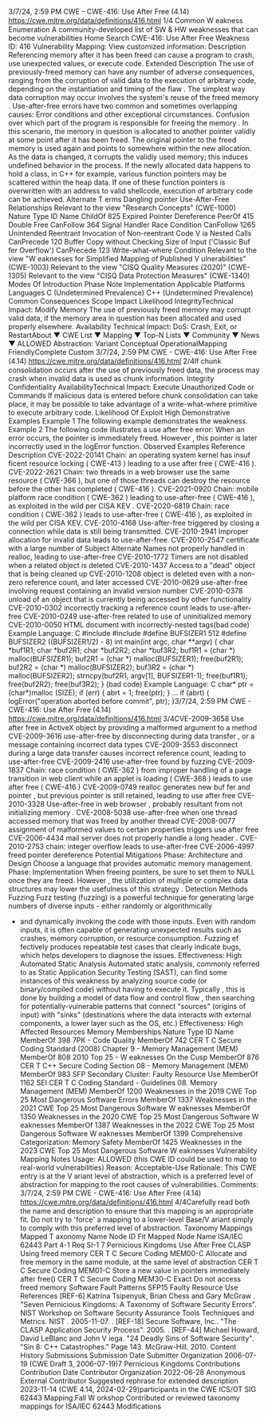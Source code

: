 3/7/24, 2:59 PM CWE - CWE-416: Use After Free (4.14)
https://cwe.mitre.org/data/deﬁnitions/416.html 1/4
Common W eakness Enumeration
A community-developed list of SW & HW weaknesses that can become
vulnerabilities
Home Search
CWE-416: Use After Free
Weakness ID: 416
Vulnerability Mapping: 
View customized information:
 Description
Referencing memory after it has been freed can cause a program to crash, use unexpected values, or execute code.
 Extended Description
The use of previously-freed memory can have any number of adverse consequences, ranging from the corruption of valid data to the
execution of arbitrary code, depending on the instantiation and timing of the flaw . The simplest way data corruption may occur
involves the system's reuse of the freed memory . Use-after-free errors have two common and sometimes overlapping causes:
Error conditions and other exceptional circumstances.
Confusion over which part of the program is responsible for freeing the memory .
In this scenario, the memory in question is allocated to another pointer validly at some point after it has been freed. The original
pointer to the freed memory is used again and points to somewhere within the new allocation. As the data is changed, it corrupts the
validly used memory; this induces undefined behavior in the process.
If the newly allocated data happens to hold a class, in C++ for example, various function pointers may be scattered within the heap
data. If one of these function pointers is overwritten with an address to valid shellcode, execution of arbitrary code can be achieved.
 Alternate T erms
Dangling pointer
Use-After-Free
 Relationships
 Relevant to the view "Research Concepts" (CWE-1000)
Nature Type ID Name
ChildOf 825 Expired Pointer Dereference
PeerOf 415 Double Free
CanFollow 364 Signal Handler Race Condition
CanFollow 1265 Unintended Reentrant Invocation of Non-reentrant Code V ia Nested Calls
CanPrecede 120 Buffer Copy without Checking Size of Input ('Classic Buf fer Overflow')
CanPrecede 123 Write-what-where Condition
 Relevant to the view "W eaknesses for Simplified Mapping of Published V ulnerabilities" (CWE-1003)
 Relevant to the view "CISQ Quality Measures (2020)" (CWE-1305)
 Relevant to the view "CISQ Data Protection Measures" (CWE-1340)
 Modes Of Introduction
Phase Note
Implementation
 Applicable Platforms
Languages
C (Undetermined Prevalence)
C++ (Undetermined Prevalence)
 Common Consequences
Scope Impact Likelihood
IntegrityTechnical Impact: Modify Memory
The use of previously freed memory may corrupt valid data, if the memory area in question has been
allocated and used properly elsewhere.
Availability Technical Impact: DoS: Crash, Exit, or RestartAbout ▼ CWE List ▼ Mapping ▼ Top-N Lists ▼ Community ▼ News ▼
ALLOWED
Abstraction: Variant
Conceptual OperationalMapping
FriendlyComplete Custom
3/7/24, 2:59 PM CWE - CWE-416: Use After Free (4.14)
https://cwe.mitre.org/data/deﬁnitions/416.html 2/4If chunk consolidation occurs after the use of previously freed data, the process may crash when
invalid data is used as chunk information.
Integrity
Confidentiality
AvailabilityTechnical Impact: Execute Unauthorized Code or Commands
If malicious data is entered before chunk consolidation can take place, it may be possible to take
advantage of a write-what-where primitive to execute arbitrary code.
 Likelihood Of Exploit
High
 Demonstrative Examples
Example 1
The following example demonstrates the weakness.
Example 2
The following code illustrates a use after free error:
When an error occurs, the pointer is immediately freed. However , this pointer is later incorrectly used in the logError function.
 Observed Examples
Reference Description
CVE-2022-20141 Chain: an operating system kernel has insuf ficent resource locking ( CWE-413 ) leading to a use after
free ( CWE-416 ).
CVE-2022-2621 Chain: two threads in a web browser use the same resource ( CWE-366 ), but one of those threads can
destroy the resource before the other has completed ( CWE-416 ).
CVE-2021-0920 Chain: mobile platform race condition ( CWE-362 ) leading to use-after-free ( CWE-416 ), as exploited in
the wild per CISA KEV .
CVE-2020-6819 Chain: race condition ( CWE-362 ) leads to use-after-free ( CWE-416 ), as exploited in the wild per CISA
KEV.
CVE-2010-4168 Use-after-free triggered by closing a connection while data is still being transmitted.
CVE-2010-2941 Improper allocation for invalid data leads to use-after-free.
CVE-2010-2547 certificate with a large number of Subject Alternate Names not properly handled in realloc, leading to
use-after-free
CVE-2010-1772 Timers are not disabled when a related object is deleted
CVE-2010-1437 Access to a "dead" object that is being cleaned up
CVE-2010-1208 object is deleted even with a non-zero reference count, and later accessed
CVE-2010-0629 use-after-free involving request containing an invalid version number
CVE-2010-0378 unload of an object that is currently being accessed by other functionality
CVE-2010-0302 incorrectly tracking a reference count leads to use-after-free
CVE-2010-0249 use-after-free related to use of uninitialized memory
CVE-2010-0050 HTML document with incorrectly-nested tags(bad code) Example Language: C 
#include 
#include 
#define BUFSIZER1 512
#define BUFSIZER2 ((BUFSIZER1/2) - 8)
int main(int argc, char \*\*argv) {
char \*buf1R1;
char \*buf2R1;
char \*buf2R2;
char \*buf3R2;
buf1R1 = (char \*) malloc(BUFSIZER1);
buf2R1 = (char \*) malloc(BUFSIZER1);
free(buf2R1);
buf2R2 = (char \*) malloc(BUFSIZER2);
buf3R2 = (char \*) malloc(BUFSIZER2);
strncpy(buf2R1, argv[1], BUFSIZER1-1);
free(buf1R1);
free(buf2R2);
free(buf3R2);
}
(bad code) Example Language: C 
char\* ptr = (char\*)malloc (SIZE);
if (err) {
abrt = 1;
free(ptr);
}
...
if (abrt) {
logError("operation aborted before commit", ptr);
}3/7/24, 2:59 PM CWE - CWE-416: Use After Free (4.14)
https://cwe.mitre.org/data/deﬁnitions/416.html 3/4CVE-2009-3658 Use after free in ActiveX object by providing a malformed argument to a method
CVE-2009-3616 use-after-free by disconnecting during data transfer , or a message containing incorrect data types
CVE-2009-3553 disconnect during a large data transfer causes incorrect reference count, leading to use-after-free
CVE-2009-2416 use-after-free found by fuzzing
CVE-2009-1837 Chain: race condition ( CWE-362 ) from improper handling of a page transition in web client while an
applet is loading ( CWE-368 ) leads to use after free ( CWE-416 )
CVE-2009-0749 realloc generates new buf fer and pointer , but previous pointer is still retained, leading to use after free
CVE-2010-3328 Use-after-free in web browser , probably resultant from not initializing memory .
CVE-2008-5038 use-after-free when one thread accessed memory that was freed by another thread
CVE-2008-0077 assignment of malformed values to certain properties triggers use after free
CVE-2006-4434 mail server does not properly handle a long header .
CVE-2010-2753 chain: integer overflow leads to use-after-free
CVE-2006-4997 freed pointer dereference
 Potential Mitigations
Phase: Architecture and Design
Choose a language that provides automatic memory management.
Phase: Implementation
When freeing pointers, be sure to set them to NULL once they are freed. However , the utilization of multiple or complex data
structures may lower the usefulness of this strategy .
 Detection Methods
Fuzzing
Fuzz testing (fuzzing) is a powerful technique for generating large numbers of diverse inputs - either randomly or algorithmically
- and dynamically invoking the code with those inputs. Even with random inputs, it is often capable of generating unexpected
results such as crashes, memory corruption, or resource consumption. Fuzzing ef fectively produces repeatable test cases that
clearly indicate bugs, which helps developers to diagnose the issues.
Effectiveness: High
Automated Static Analysis
Automated static analysis, commonly referred to as Static Application Security Testing (SAST), can find some instances of this
weakness by analyzing source code (or binary/compiled code) without having to execute it. Typically , this is done by building a
model of data flow and control flow , then searching for potentially-vulnerable patterns that connect "sources" (origins of input)
with "sinks" (destinations where the data interacts with external components, a lower layer such as the OS, etc.)
Effectiveness: High
 Affected Resources
Memory
 Memberships
Nature Type ID Name
MemberOf 398 7PK - Code Quality
MemberOf 742 CER T C Secure Coding Standard (2008) Chapter 9 - Memory Management (MEM)
MemberOf 808 2010 Top 25 - W eaknesses On the Cusp
MemberOf 876 CER T C++ Secure Coding Section 08 - Memory Management (MEM)
MemberOf 983 SFP Secondary Cluster: Faulty Resource Use
MemberOf 1162 SEI CER T C Coding Standard - Guidelines 08. Memory Management (MEM)
MemberOf 1200 Weaknesses in the 2019 CWE Top 25 Most Dangerous Software Errors
MemberOf 1337 Weaknesses in the 2021 CWE Top 25 Most Dangerous Software W eaknesses
MemberOf 1350 Weaknesses in the 2020 CWE Top 25 Most Dangerous Software W eaknesses
MemberOf 1387 Weaknesses in the 2022 CWE Top 25 Most Dangerous Software W eaknesses
MemberOf 1399 Comprehensive Categorization: Memory Safety
MemberOf 1425 Weaknesses in the 2023 CWE Top 25 Most Dangerous Software W eaknesses
 Vulnerability Mapping Notes
Usage: ALLOWED (this CWE ID could be used to map to real-world vulnerabilities)
Reason: Acceptable-Use
Rationale:
This CWE entry is at the V ariant level of abstraction, which is a preferred level of abstraction for mapping to the root causes of
vulnerabilities.
Comments:
3/7/24, 2:59 PM CWE - CWE-416: Use After Free (4.14)
https://cwe.mitre.org/data/deﬁnitions/416.html 4/4Carefully read both the name and description to ensure that this mapping is an appropriate fit. Do not try to 'force' a mapping to a
lower-level Base/V ariant simply to comply with this preferred level of abstraction.
 Taxonomy Mappings
Mapped T axonomy Name Node ID Fit Mapped Node Name
ISA/IEC 62443 Part 4-1 Req SI-1
7 Pernicious Kingdoms Use After Free
CLASP Using freed memory
CER T C Secure Coding MEM00-C Allocate and free memory in the same module, at the same level of
abstraction
CER T C Secure Coding MEM01-C Store a new value in pointers immediately after free()
CER T C Secure Coding MEM30-C Exact Do not access freed memory
Software Fault Patterns SFP15 Faulty Resource Use
 References
[REF-6] Katrina Tsipenyuk, Brian Chess and Gary McGraw . "Seven Pernicious Kingdoms: A Taxonomy of Software Security
Errors". NIST Workshop on Software Security Assurance Tools Techniques and Metrics. NIST . 2005-11-07.
.
[REF-18] Secure Software, Inc.. "The CLASP Application Security Process". 2005.
.
[REF-44] Michael Howard, David LeBlanc and John V iega. "24 Deadly Sins of Software Security". "Sin 8: C++ Catastrophes."
Page 143. McGraw-Hill. 2010.
 Content History
 Submissions
Submission Date Submitter Organization
2006-07-19
(CWE Draft 3, 2006-07-19)7 Pernicious Kingdoms
 Contributions
Contribution Date Contributor Organization
2022-06-28 Anonymous External Contributor
Suggested rephrase for extended description
2023-11-14
(CWE 4.14, 2024-02-29)participants in the CWE ICS/OT SIG 62443 Mapping Fall W orkshop
Contributed or reviewed taxonomy mappings for ISA/IEC 62443
 Modifications